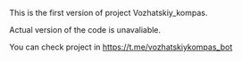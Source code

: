 This is the first version of project Vozhatskiy_kompas.

Actual version of the code is unavaliable.

You can check project in https://t.me/vozhatskiykompas_bot